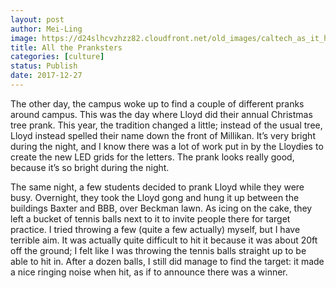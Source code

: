 ```yaml
---
layout: post
author: Mei-Ling
image: https://d24slhcvzhzz82.cloudfront.net/old_images/caltech_as_it_happens/6a0105349b8251970b01b8d2c56cdf970c.jpg
title: All the Pranksters
categories: [culture]
status: Publish
date: 2017-12-27
---
```


The other day, the campus woke up to find a couple of different pranks around campus. This was the day where Lloyd did their annual Christmas tree prank. This year, the tradition changed a little; instead of the usual tree, Lloyd instead spelled their name down the front of Millikan. It’s very bright during the night, and I know there was a lot of work put in by the Lloydies to create the new LED grids for the letters. The prank looks really good, because it’s so bright during the night.

The same night, a few students decided to prank Lloyd while they were busy. Overnight, they took the Lloyd gong and hung it up between the buildings Baxter and BBB, over Beckman lawn. As icing on the cake, they left a bucket of tennis balls next to it to invite people there for target practice. I tried throwing a few (quite a few actually) myself, but I have terrible aim. It was actually quite difficult to hit it because it was about 20ft off the ground; I felt like I was throwing the tennis balls straight up to be able to hit in. After a dozen balls, I still did manage to find the target: it made a nice ringing noise when hit, as if to announce there was a winner.

